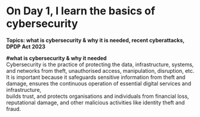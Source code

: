# On Day 1, I learn the basics of cybersecurity
<b>Topics: what is cybersecurity & why it is needed, recent cyberattacks, DPDP Act 2023 </b>

<b>#what is cybersecurity & why it needed</b></br>
Cybersecurity is the practice of protecting the data, infrastructure, systems, and networks from theft, unauthorised access, manipulation, disruption, etc.</br>
It is important because it safeguards sensitive information from theft and damage, ensures the continuous operation of essential digital services and infrastructure, </br>builds trust, and protects organisations and individuals from financial loss, reputational damage, and other malicious activities like identity theft and fraud.
